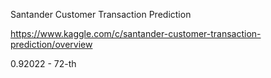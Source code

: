 

Santander Customer Transaction Prediction

https://www.kaggle.com/c/santander-customer-transaction-prediction/overview

0.92022 - 72-th
